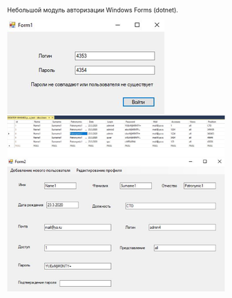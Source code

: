 Небольшой модуль авторизации Windows Forms (dotnet).

![screenshot](https://github.com/aovakur/authorization_module/blob/master/pic1.JPG)
![screenshot](https://github.com/aovakur/authorization_module/blob/master/pic2.JPG)
![screenshot](https://github.com/aovakur/authorization_module/blob/master/pic4.JPG)
